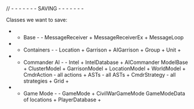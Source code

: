 // - - - - - - - SAVING - - - - - - -

Classes we want to save:

- - Base - -
MessageReceiver     +
MessageReceiverEx   +
MessageLoop

- - Containers - - 
Location +
Garrison +
AIGarrison +
Group +
Unit +

- - Commander AI - - 
Intel +
IntelDatabase +
AICommander
ModelBase +
ClusterModel +
GarrisonModel +
LocationModel +
WorldModel +
CmdrAction - all actions +
ASTs - all ASTs +
CmdrStrategy - all strategies +
Grid +

- - Game Mode - -
GameMode +
CivilWarGameMode
GameModeData of locations +
PlayerDatabase +